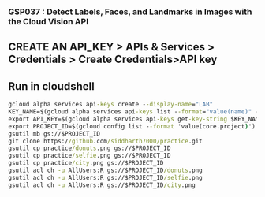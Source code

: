 ### GSP037 :  Detect Labels, Faces, and Landmarks in Images with the Cloud Vision API 

## CREATE AN API_KEY > APIs & Services > Credentials > Create Credentials>API key
## Run in cloudshell
```cmd
gcloud alpha services api-keys create --display-name="LAB" 
KEY_NAME=$(gcloud alpha services api-keys list --format="value(name)" --filter "displayName=LAB")
export API_KEY=$(gcloud alpha services api-keys get-key-string $KEY_NAME --format="value(keyString)")
export PROJECT_ID=$(gcloud config list --format 'value(core.project)')
gsutil mb gs://$PROJECT_ID
git clone https://github.com/siddharth7000/practice.git
gsutil cp practice/donuts.png gs://$PROJECT_ID
gsutil cp practice/selfie.png gs://$PROJECT_ID
gsutil cp practice/city.png gs://$PROJECT_ID
gsutil acl ch -u AllUsers:R gs://$PROJECT_ID/donuts.png
gsutil acl ch -u AllUsers:R gs://$PROJECT_ID/selfie.png
gsutil acl ch -u AllUsers:R gs://$PROJECT_ID/city.png
```
